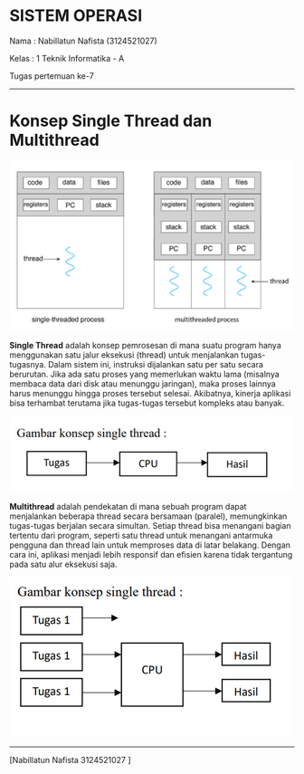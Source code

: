 # SISTEM OPERASI # 

Nama  : Nabillatun Nafista  (3124521027)

Kelas : 1 Teknik Informatika - A

Tugas pertemuan ke-7  

---
# Konsep Single Thread dan Multithread
![Single Thread](https://github.com/Nabillatunnafista/SisOp-2025/blob/585f070dafc3dc005b94e889104693a93d2d0060/pertemuan%20ke%207/gambar/gambar%20single%20dan%20multi%20thread.png)

**Single Thread** adalah konsep pemrosesan di mana suatu program hanya menggunakan satu jalur eksekusi (thread) untuk menjalankan tugas-tugasnya. Dalam sistem ini, instruksi dijalankan satu per satu secara berurutan. Jika ada satu proses yang memerlukan waktu lama (misalnya membaca data dari disk atau menunggu jaringan), maka proses lainnya harus menunggu hingga proses tersebut selesai. Akibatnya, kinerja aplikasi bisa terhambat terutama jika tugas-tugas tersebut kompleks atau banyak.

![Single Thread](https://github.com/Nabillatunnafista/SisOp-2025/blob/d3c0c6f915bf64691a0e82be7f597e32073ea955/pertemuan%20ke%207/single%20thread.png)

**Multithread** adalah pendekatan di mana sebuah program dapat menjalankan beberapa thread secara bersamaan (paralel), memungkinkan tugas-tugas berjalan secara simultan. Setiap thread bisa menangani bagian tertentu dari program, seperti satu thread untuk menangani antarmuka pengguna dan thread lain untuk memproses data di latar belakang. Dengan cara ini, aplikasi menjadi lebih responsif dan efisien karena tidak tergantung pada satu alur eksekusi saja.

![Multithread](https://github.com/Nabillatunnafista/SisOp-2025/blob/585f070dafc3dc005b94e889104693a93d2d0060/pertemuan%20ke%207/gambar/multitheard.png)

---

[Nabillatun Nafista 3124521027 ]
